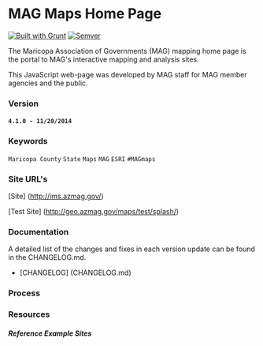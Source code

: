 MAG Maps Home Page
===================

[![Built with Grunt](https://cdn.gruntjs.com/builtwith.png)](http://gruntjs.com/)
[![Semver](http://img.shields.io/SemVer/2.0.0.png)](http://semver.org/spec/v2.0.0.html)

The Maricopa Association of Governments (MAG) mapping home page is the portal to MAG's interactive mapping and analysis sites.

This JavaScript web-page was developed by MAG staff for MAG member agencies and the public.

### Version

#### `4.1.0 - 11/20/2014`

### Keywords

`Maricopa County` `State` `Maps` `MAG` `ESRI` `#MAGmaps`

### Site URL's

[Site] (http://ims.azmag.gov/)

[Test Site] (http://geo.azmag.gov/maps/test/splash/)

### Documentation

A detailed list of the changes and fixes in each version update can be found in the CHANGELOG.md.

- [CHANGELOG] (CHANGELOG.md)

### Process

### Resources

#### ***Reference Example Sites***